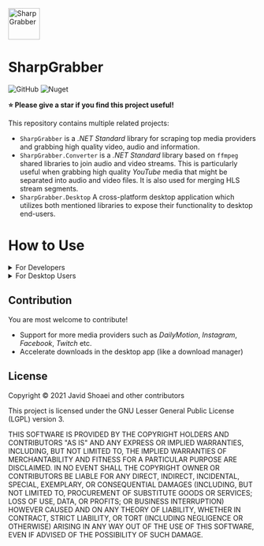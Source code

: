 <img src="./assets/icon.png" alt="SharpGrabber" width="64" />

# SharpGrabber

![GitHub](https://img.shields.io/github/license/dotnettools/SharpGrabber)
![Nuget](https://img.shields.io/nuget/dt/SharpGrabber)

**⭐ Please give a star if you find this project useful!**

This repository contains multiple related projects:
- `SharpGrabber` is a *.NET Standard* library for scraping top media providers and grabbing high quality video, audio and information.
- `SharpGrabber.Converter` is a *.NET Standard* library based on `ffmpeg` shared libraries to join audio and video streams. This is particularly useful when grabbing high quality *YouTube* media that might be separated into audio and video files. It is also used for merging HLS stream segments.
- `SharpGrabber.Desktop` A cross-platform desktop application which utilizes both mentioned libraries to expose their functionality to desktop end-users.

# How to Use
<details>
    <summary>
        For Developers
    </summary>
    
## Package Installation
The `SharpGrabber` package defines abstractions only. The actual grabbers have their own packages and should be installed separately.

### <a href="https://www.nuget.org/packages/SharpGrabber/">SharpGrabber</a> - Core Package
    Install-Package SharpGrabber -Version 2.0

### <a href="https://www.nuget.org/packages/SharpGrabber.Converter/">SharpGrabber.Converter</a>
It's an optional package to work with media files. Using this package, you can easily concatenate video segments, or mux audio and video channels.
It uses `ffmpeg` shared libraries underneath.

    Install-Package SharpGrabber.Converter -Version 1.0

### <a href="https://www.nuget.org/packages/SharpGrabber.YouTube/">YouTube</a>
Adds support to download high-quality videos from YouTube, even if they are served as separate video and audio files only.
The high-quality output is possible thanks to the `SharpGrabber.Converter` library.

    Install-Package SharpGrabber.YouTube -Version 1.1

### <a href="https://www.nuget.org/packages/SharpGrabber.Vimeo/">Vimeo</a>
    Install-Package SharpGrabber.Vimeo -Version 1.0

### <a href="https://www.nuget.org/packages/SharpGrabber.Instagram/">Instagram</a>
Warning: This grabber is not guaranteed to work, it's reported to work for some users though.

    Install-Package SharpGrabber.Instagram -Version 0.1

### <a href="https://www.nuget.org/packages/SharpGrabber.Hls/">HLS - M3U8 playlists</a>
This package adds the capability to parse M3U8 playlist files - including master playlists - and download video segments.
With the help of the `SharpGrabber.Converter` package, segments may be joined together.
This package also supports `AES-128` decryption.

    Install-Package SharpGrabber.Hls -Version 0.1

### <a href="https://www.nuget.org/packages/SharpGrabber.Adult/">Adult</a> - `PornHub`, `xnxx`, and `xvideos`

    Install-Package SharpGrabber.Adult -Version 1.0

## Quick Start
### 1. Start with building a Grabber

    var grabber = GrabberBuilder.New()
        .UseDefaultServices()
        .AddYouTube()
        .AddVimeo()
        .Build();
    
This will result in the creation of a "multi-grabber".

What grabbers you can "add" depends on what packages you've installed. In this example, we have installed YouTube and Vimeo packages.

### 2. Grab from a URI

    var result = await grabber.GrabAsync(new Uri("https://www.youtube.com/watch?v=LTseTg48568"));

No matter what website the URI refers to, the multi-grabber will detect the provider and put the right grabber to use.

### 3. Process the Result

    var info = result.Resource<GrabbedInfo>();
    Console.WriteLine("Time Length: {0}", info.Length);
    var images = result.Resources<GrabbedImage>();
    var videos = result.Resources<GrabbedMedia>();
    
## Upgrade From 1.x to 2.x
ATTENTION! Beware of the breaking changes since v2.0 that requires you to update your code.
The good news is no functionality has been removed, so with a minor refactoring, you should be good to go!
I strongly recommend that you upgrade, v2 has a much cleaner structure and code.

</details>
    
<details>
    <summary>
        For Desktop Users
    </summary>
    
## SharpGrabber.Desktop
- It uses every package mentioned above and supports all of the mentioned providers!
- Displays information and downloads videos, audios, images etc.
- Merges YouTube separated audio and video streams into complete media files. It can join HLS segments as well!

Requirements of the cross-platform desktop application to run and operate correctly: 
 - .NET Core 3.1
 - **Shared libraries** of *ffmpeg* copied into `ffmpeg` directory alongside app executable files for media manipulation support.
   - On Windows, you may download the latest <a href="https://github.com/BtbN/FFmpeg-Builds/releases">BtbN ffmpeg build</a>.
   - On any OS check out the <a href="https://ffmpeg.org/download.html">official website</a>.
 
 Download the latest binaries from the <a href="https://github.com/dotnettools/SharpGrabber/releases">releases page</a>.
 
<img src="./assets/SharpGrabberDesktop-ScreenShot-1.png" alt="SharpGrabber.Desktop application" />
</details>

## Contribution
You are most welcome to contribute!
- Support for more media providers such as *DailyMotion*, *Instagram*, *Facebook*, *Twitch* etc.
- Accelerate downloads in the desktop app (like a download manager)

## License
Copyright &copy; 2021 Javid Shoaei and other contributors<br />

This project is licensed under the GNU Lesser General Public License (LGPL) version 3.

THIS SOFTWARE IS PROVIDED BY THE COPYRIGHT HOLDERS AND CONTRIBUTORS "AS IS" AND ANY EXPRESS OR IMPLIED WARRANTIES, INCLUDING, BUT NOT LIMITED TO, THE IMPLIED WARRANTIES OF MERCHANTABILITY AND FITNESS FOR A PARTICULAR PURPOSE ARE DISCLAIMED. IN NO EVENT SHALL THE COPYRIGHT OWNER OR CONTRIBUTORS BE LIABLE FOR ANY DIRECT, INDIRECT, INCIDENTAL, SPECIAL, EXEMPLARY, OR CONSEQUENTIAL DAMAGES (INCLUDING, BUT NOT LIMITED TO, PROCUREMENT OF SUBSTITUTE GOODS OR SERVICES; LOSS OF USE, DATA, OR PROFITS; OR BUSINESS INTERRUPTION) HOWEVER CAUSED AND ON ANY THEORY OF LIABILITY, WHETHER IN CONTRACT, STRICT LIABILITY, OR TORT (INCLUDING NEGLIGENCE OR OTHERWISE) ARISING IN ANY WAY OUT OF THE USE OF THIS SOFTWARE, EVEN IF ADVISED OF THE POSSIBILITY OF SUCH DAMAGE.

